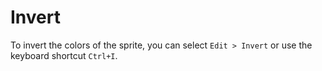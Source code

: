 # Invert #

To invert the colors of the sprite, you can select `Edit > Invert` or use the keyboard shortcut `Ctrl+I`.